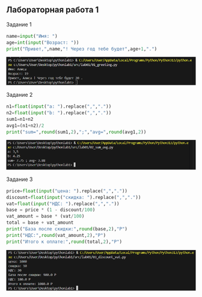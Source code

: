 ## Лaбораторная работа 1

Задание 1
```python
name=input("Имя: ")
age=int(input("Возраст: "))
print("Привет,",name,"! Через год тебе будет",age+1,".")
```
![скриншот 1](/images/lab01/01_greeting.png)


Задание 2
```python
n1=float(input("a: ").replace(",","."))
n2=float(input("b: ").replace(",","."))
sum1=n1+n2
avg1=(n1+n2)/2
print("sum=",round(sum1,2),";","avg=",round(avg1,2))
```
![скриншот 2](/images/lab01/02_sum_avg.png)


Задание 3 
```python
price=float(input("цена: ").replace(",","."))
discount=float(input("скидка: ").replace(",","."))
vat=float(input("НДС: ").replace(",","."))
base = price * (1 - discount/100)
vat_amount = base * (vat/100)
total = base + vat_amount
print("База после скидки:",round(base,2),"P")
print("НДС:",round(vat_amount,2),"P")
print("Итого к оплате:",round(total,2),"P")
```
![скриншот 3](/images/lab01/03_discount_vat.py.png)


